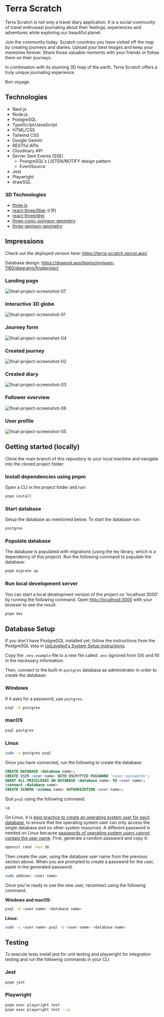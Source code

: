# Terra Scratch

Terra Scratch is not only a travel diary application. It is a social community of travel enthusiast journaling about their feelings, experiences and adventures while exploring our beautiful planet.

Join the community today. Scratch countries you have visited off the map by creating journeys and diaries. Upload your best images and keep your memories forever. Share those valuable moments with your friends or follow them on their journeys.

In combination with its stunning 3D map of the earth, Terra Scratch offers a truly unique journaling experience.

Bon voyage.

## Technologies

- Next.js
- Node.js
- PostgreSQL
- TypeScript/JavaScript
- HTML/CSS
- Tailwind CSS
- Google Gemini
- RESTful APIs
- Cloudinary API
- Server Sent Events (SSE)
  - PostgreSQL's LISTEN/NOTIFY design pattern
  - EventSource
- Jest
- Playwright
- drawSQL

### 3D Technologies

- [three.js](https://threejs.org/)
- [react-three/fiber](https://docs.pmnd.rs/) (r3f)
- [react-three/drei](https://docs.pmnd.rs/)
- [three-conic-polygon-geometry](https://github.com/vasturiano/three-conic-polygon-geometry)
- [three-geojson-geometry](https://github.com/vasturiano/three-geojson-geometry)

## Impressions

Check out the deployed version here: https://terra-scratch.vercel.app/

Database design: https://drawsql.app/teams/myteam-1160/diagrams/finalproject

### Landing page

![final-project-screenshot-07](https://github.com/user-attachments/assets/5d1ae419-a14c-42ba-874b-227ccd5c33f8)

### Interactive 3D globe

![final-project-screenshot-01](https://github.com/user-attachments/assets/18d2575a-7028-4b77-9656-91887811c8fc)

### Journey form

![final-project-screenshot-04](https://github.com/user-attachments/assets/b42bad19-c8aa-4d2c-9e4b-5aa134e322b9)

### Created journey

![final-project-screenshot-02](https://github.com/user-attachments/assets/2625dca8-d901-4a82-87ff-5be8cbdb2dc9)

### Created diary

![final-project-screenshot-03](https://github.com/user-attachments/assets/ddbacd29-c48e-4296-a4a8-8c36c365967a)

### Follower overview

![final-project-screenshot-06](https://github.com/user-attachments/assets/8e284845-809d-4a3c-9bb4-b0ebc5cf0b3e)

### User profile

![final-project-screenshot-05](https://github.com/user-attachments/assets/a99c01bf-21ee-4331-81e3-4c1c90638755)

## Getting started (locally)

Clone the main branch of this repository to your local machine and navigate into the cloned project folder.

### Install dependencies using pnpm

Open a CLI in the project folder and run:

```bash
pnpm install
```

### Start database

Setup the database as mentioned below. To start the database run:

```bash
postgres
```

### Populate database

The database is populated with migrations (using the ley library, which is a dependency of this project). Run the following command to populate the database:

```bash
pnpm migrate up
```

### Run local development server

You can start a local development version of the project on 'localhost:3000' by running the following command. Open [http://localhost:3000](http://localhost:3000) with your browser to see the result.

```bash
pnpm dev
```

## Database Setup

If you don't have PostgreSQL installed yet, follow the instructions from the PostgreSQL step in [UpLeveled's System Setup Instructions](https://github.com/upleveled/system-setup/blob/master/readme.md).

Copy the `.env.example` file to a new file called `.env` (ignored from Git) and fill in the necessary information.

Then, connect to the built-in `postgres` database as administrator in order to create the database:

### Windows

If it asks for a password, use `postgres`.

```bash
psql -U postgres
```

### macOS

```bash
psql postgres
```

### Linux

```bash
sudo -u postgres psql
```

Once you have connected, run the following to create the database:

```sql
CREATE DATABASE <database name>;
CREATE USER <user name> WITH ENCRYPTED PASSWORD '<user password>';
GRANT ALL PRIVILEGES ON DATABASE <database name> TO <user name>;
\connect <database name>
CREATE SCHEMA <schema name> AUTHORIZATION <user name>;
```

Quit `psql` using the following command:

```bash
\q
```

On Linux, it is [best practice to create an operating system user for each database](https://docs.redhat.com/en/documentation/red_hat_enterprise_linux/9/html/configuring_and_using_database_servers/using-postgresql_configuring-and-using-database-servers#con_postgresql-users_using-postgresql), to ensure that the operating system user can only access the single database and no other system resources. A different password is needed on Linux because [passwords of operating system users cannot contain the user name](https://github.com/upleveled/system-setup/issues/74). First, generate a random password and copy it:

```bash
openssl rand -hex 16
```

Then create the user, using the database user name from the previous section above. When you are prompted to create a password for the user, paste in the generated password.

```bash
sudo adduser <user name>
```

Once you're ready to use the new user, reconnect using the following command.

**Windows and macOS:**

```bash
psql -U <user name> <database name>
```

**Linux:**

```bash
sudo -u <user name> psql -U <user name> <database name>
```

## Testing

To execute tests install jest for unit testing and playwright for integration testing and run the following commands in your CLI.

### Jest

```bash
pnpm jest
```

### Playwright

```bash
pnpm exec playwright test
pnpm exec playwright test --ui
```
